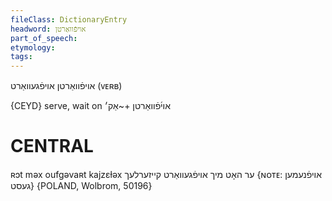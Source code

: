 ```yaml
---
fileClass: DictionaryEntry
headword: אויפֿוואַרטן
part_of_speech: 
etymology: 
tags: 
---
```

אויפֿוואַרטן
אויפֿגעוואַרט
(ᴠᴇʀʙ)

{CEYD}
serve, wait on אוי֜פֿוואַרטן +~אַק׳

CENTRAL
========

ʀɔt məx oufgəvaʀt kajzɛɫəx ער האָט מיך אויפֿגעוואַרט קייזערלעך {ɴᴏᴛᴇ: אויפֿנעמען געסט} {POLAND, Wolbrom, 50196}